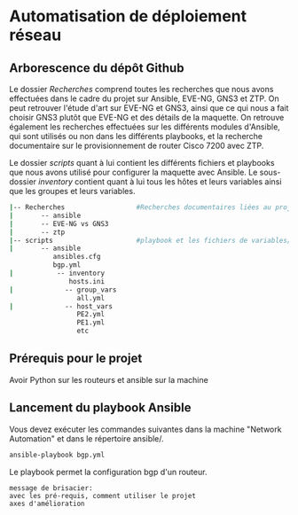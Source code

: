 # Automatisation de déploiement réseau

## Arborescence du dépôt Github

Le dossier *Recherches* comprend toutes les recherches que nous avons effectuées dans le cadre du projet sur Ansible, EVE-NG, GNS3 et ZTP. On peut retrouver l'étude d'art sur EVE-NG et GNS3, ainsi que ce qui nous a fait choisir GNS3 plutôt que EVE-NG et des détails de la maquette. On retrouve également les recherches effectuées sur les différents modules d'Ansible, qui sont utilisés ou non dans les différents playbooks, et la recherche documentaire sur le provisionnement de router Cisco 7200 avec ZTP.

Le dossier *scripts* quant à lui contient les différents fichiers et playbooks que nous avons utilisé pour configurer la maquette avec Ansible. Le sous-dossier *inventory* contient quant à lui tous les hôtes et leurs variables ainsi que les groupes et leurs variables.

```bash
|-- Recherches                  #Recherches documentaires liées au projet
|       -- ansible
|       -- EVE-NG vs GNS3
|       -- ztp
|-- scripts                     #playbook et les fichiers de variables/conf utilisés dans le projet
|       -- ansible
           ansibles.cfg
           bgp.yml
|           -- inventory
               hosts.ini
|             -- group_vars
                 all.yml
|             -- host_vars
                 PE2.yml
                 PE1.yml
                 etc
```

## Prérequis pour le projet

Avoir Python sur les routeurs et ansible sur la machine 

## Lancement du playbook Ansible

Vous devez exécuter les commandes suivantes dans la machine "Network Automation" et dans le répertoire ansible/.

```bash
ansible-playbook bgp.yml 
```

Le playbook permet la configuration bgp d'un routeur.
```
message de brisacier: 
avec les pré-requis, comment utiliser le projet
axes d'amélioration
```